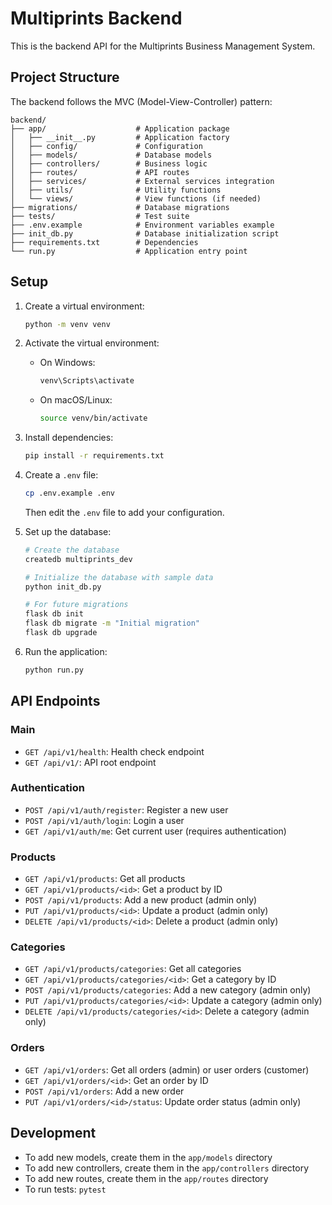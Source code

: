 # Multiprints Backend

This is the backend API for the Multiprints Business Management System.

## Project Structure

The backend follows the MVC (Model-View-Controller) pattern:

```
backend/
├── app/                    # Application package
│   ├── __init__.py         # Application factory
│   ├── config/             # Configuration
│   ├── models/             # Database models
│   ├── controllers/        # Business logic
│   ├── routes/             # API routes
│   ├── services/           # External services integration
│   ├── utils/              # Utility functions
│   └── views/              # View functions (if needed)
├── migrations/             # Database migrations
├── tests/                  # Test suite
├── .env.example            # Environment variables example
├── init_db.py              # Database initialization script
├── requirements.txt        # Dependencies
└── run.py                  # Application entry point
```

## Setup

1. Create a virtual environment:
   ```bash
   python -m venv venv
   ```

2. Activate the virtual environment:
   - On Windows:
     ```bash
     venv\Scripts\activate
     ```
   - On macOS/Linux:
     ```bash
     source venv/bin/activate
     ```

3. Install dependencies:
   ```bash
   pip install -r requirements.txt
   ```

4. Create a `.env` file:
   ```bash
   cp .env.example .env
   ```
   Then edit the `.env` file to add your configuration.

5. Set up the database:
   ```bash
   # Create the database
   createdb multiprints_dev
   
   # Initialize the database with sample data
   python init_db.py
   
   # For future migrations
   flask db init
   flask db migrate -m "Initial migration"
   flask db upgrade
   ```

6. Run the application:
   ```bash
   python run.py
   ```

## API Endpoints

### Main
- `GET /api/v1/health`: Health check endpoint
- `GET /api/v1/`: API root endpoint

### Authentication
- `POST /api/v1/auth/register`: Register a new user
- `POST /api/v1/auth/login`: Login a user
- `GET /api/v1/auth/me`: Get current user (requires authentication)

### Products
- `GET /api/v1/products`: Get all products
- `GET /api/v1/products/<id>`: Get a product by ID
- `POST /api/v1/products`: Add a new product (admin only)
- `PUT /api/v1/products/<id>`: Update a product (admin only)
- `DELETE /api/v1/products/<id>`: Delete a product (admin only)

### Categories
- `GET /api/v1/products/categories`: Get all categories
- `GET /api/v1/products/categories/<id>`: Get a category by ID
- `POST /api/v1/products/categories`: Add a new category (admin only)
- `PUT /api/v1/products/categories/<id>`: Update a category (admin only)
- `DELETE /api/v1/products/categories/<id>`: Delete a category (admin only)

### Orders
- `GET /api/v1/orders`: Get all orders (admin) or user orders (customer)
- `GET /api/v1/orders/<id>`: Get an order by ID
- `POST /api/v1/orders`: Add a new order
- `PUT /api/v1/orders/<id>/status`: Update order status (admin only)

## Development

- To add new models, create them in the `app/models` directory
- To add new controllers, create them in the `app/controllers` directory
- To add new routes, create them in the `app/routes` directory
- To run tests: `pytest`